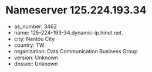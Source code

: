 # Nameserver 125.224.193.34

* as_number: 3462
* name: 125-224-193-34.dynamic-ip.hinet.net.
* city: Nantou City
* country: TW
* organization: Data Communication Business Group
* version: Unknown
* dnssec: Unknown
